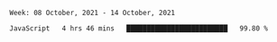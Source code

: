 <!--START_SECTION:waka-->
```text
Week: 08 October, 2021 - 14 October, 2021

JavaScript   4 hrs 46 mins   █████████████████████████   99.80 % 
```
<!--END_SECTION:waka-->
